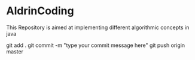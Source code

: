 AldrinCoding
============
This Repository is aimed at implementing different algorithmic concepts in java


git add .
git commit -m "type your commit message here"
git push origin master
